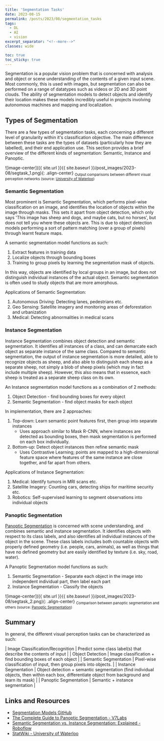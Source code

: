 ```yaml
---
title: 'Segmentation Tasks'
date: 2023-08-15
permalink: /posts/2023/08/segmentation_tasks
tags:
  - DL
  - AI
  - vision
excerpt_separator: "<!--more-->"
classes: wide

toc: true
toc_sticky: true
---
```



Segmentation is a popular vision problem that is concerned with analysis and object or scene understanding of the contents of a given input scene. Most commonly, this is used with images, but segmentation can also be performed on a range of datatypes such as videos or 2D and 3D point clouds. The ability of segmentation models to detect objects and identify their location makes these models incredibly useful in projects involving autonomous machines and mapping and localization.<!--more-->


## Types of Segmentation


There are a few types of segmentation tasks, each concerning a different level of granularity within it's classification objective. The main difference between these tasks are the types of datasets (particularly how they are labelled), and their end application use. This section provides a brief overview of the different kinds of segmentation: Semantic, Instance and Panoptic.

![image-center]({{ site.url }}{{ site.baseurl }}/post_images/2023-08/segtask_1.png){: .align-center}
<sub>Output comparisons between different visual perception networks (source: [University of Waterloo](https://wiki.math.uwaterloo.ca/statwiki/index.php?title=User%3AX93ma))</sub>



### Semantic Segmentation


Most prominent is Semantic Segmentation, which  performs pixel-wise classification on an image, and identifies the location of objects within the image through masks. This sets it apart from object detection, which only says 'This image has sheep and dogs, and maybe cats, but no horses', but does not tell you where these objects are. This is due to object detection models performing a sort of pattern matching (over a group of pixels) through learnt feature maps. 

A semantic segmentation model functions as such:
1.  Extract features in training data
2. Localize objects through bounding boxes
3. Training to group pixels by learning the segmentation mask of objects. 

In this way, objects are identified by local groups in an image, but does not distinguish individual instances of the actual object. Semantic segmentation is often used to study objects that are more amorphous.

Applications of Semantic Segmentation: 
1. Autonomous Driving: Detecting lanes, pedestrians etc.
2. Geo Sensing: Satellite imagery and monitoring areas of deforestation and urbanization
3. Medical: Detecting abnormalities in medical scans


### Instance Segmentation


Instance Segmentation combines object detection and semantic segmentation. It identifies all instances of a class, and can demarcate each object as separate instance of the same class. Compared to semantic segmentation, the output of instance segmentation is more detailed, able to recognize objects as sheep, and also able to distinguish each sheep as a separate sheep, not simply a blob of sheep pixels (which may in fact include multiple sheep). However, this also means that in essence, each sheep is treated as a separate sheep class on its own.

An Instance segmentation model functions as a combination of 2 methods:
1. Object Detection - find bounding boxes for every object
2. Semantic Segmentation - find object masks for each object

In implementation, there are 2 approaches:
1. Top-down: Learn semantic point features first, then group into separate instances
	- Uses approach similar to Mask R-CNN, where instances are detected as bounding boxes, then mask segmentation is performed on each box individually.
2. Bottom-up: Detect object instances then refine semantic mask
	- Uses Contrastive Learning; points are mapped to a high-dimensional feature space where features of the same instance are close together, and far apart from others.

Applications of Instance Segmentation: 
1. Medical: Identify tumors in MRI scans etc.
2. Satellite Imagery: Counting cars, detecting ships for maritime security etc.
3. Robotics: Self-supervised learning to segment observations into individual objects


### Panoptic Segmentation


[Panoptic Segmentation](https://arxiv.org/abs/1801.00868) is concerned with scene understanding, and combines semantic and instance segmentation. It identifies objects with respect to its class labels, and also identifies all individual instances of the object in the scene. These class labels includes both countable objects with properly defined geometry (i.e. people, cars, animals), as well as things that have no defined geometry but are easily identified by texture (i.e. sky, road, water).

A Panoptic Segmentation model functions as such:
1. Semantic Segmentation - Separate each object in the image into independent individual part, then label each part
2. Instance Segmentation - Classify the objects


![image-center]({{ site.url }}{{ site.baseurl }}/post_images/2023-08/segtask_2.png){: .align-center}
<sub>Comparison between panoptic segmentation and others (source: [Panoptic Segmentation](https://arxiv.org/abs/1801.00868))</sub>


## Summary


In general, the different visual perception tasks can be characterized as such:

| Image Classification/Recognition | Predict some class label(s) that describe the contents of input |
| Object Detection | Image classification + find bounding boxes of each object |
| Semantic Segmentation | Pixel-wise classification of input, then group pixels into objects. |
| Instance Segmentation | Object detection + semantic segmentation (find individual objects, then within each box, differentiate object from background and learn its mask) |
| Panoptic Segmentation | Semantic + instance segmentation |


## Links and Resources

- [Segmentation Models GitHub](https://github.com/qubvel/segmentation_models/tree/94f624b7029deb463c859efbd92fa26f512b52b8)
- [The Complete Guide to Panoptic Segmentation - V7Labs](https://www.v7labs.com/blog/panoptic-segmentation-guide)
- [Semantic Segmentation vs. Instance Segmentation: Explained - Roboflow](https://blog.roboflow.com/difference-semantic-segmentation-instance-segmentation/)
- [StatWiki - University of Waterloo](https://wiki.math.uwaterloo.ca/statwiki/index.php?title=User%3AX93ma)